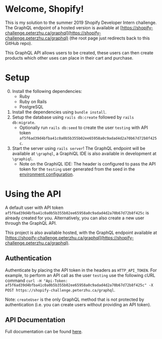 # Welcome, Shopify!

This is my solution to the summer 2019 Shopify Developer Intern challenge. The GraphQL endpoint of a hosted version is available at [https://shopify-challenge.peterzhu.ca/graphql](https://shopify-challenge.peterzhu.ca/graphql) (the root page just redirects back to this GitHub repo).

This GraphQL API allows users to be created, these users can then create products which other uses can place in their cart and purchase.

# Setup

0. Install the following dependencies:
    - Ruby
    - Ruby on Rails
    - PostgreSQL
1. Install the dependencies using `bundle install`.
2. Setup the database using `rails db:create` followed by `rails db:migrate`.
    - Optionally run `rails db:seed` to create the user `testing` with API token `af5f6ad39d4bfba41c0a0b5b355b02ee65958a0c9adad4d2a70b67d72b8f425c`.
3. Start the server using `rails server`! The GraphQL endpoint will be available at `\graphql`, a GraphiQL IDE is also available in development at `\graphiql`.
    - Note on the GraphiQL IDE: The header is configured to pass the API token for the `testing` user generated from the seed in the [environment configuration](https://github.com/peterzhu2118/shopify-summer-2019/blob/master/config/environments/development.rb#L72).

# Using the API

A default user with API token `af5f6ad39d4bfba41c0a0b5b355b02ee65958a0c9adad4d2a70b67d72b8f425c` is already created for you. Alternatively, you can also create a new user through the GraphQL API.

This project is also available hosted, with the GraphQL endpoint available at [https://shopify-challenge.peterzhu.ca/graphql](https://shopify-challenge.peterzhu.ca/graphql).

## Authentication

Authenticate by placing the API token in the headers as `HTTP_API_TOKEN`. For example, to perform an API call as the user `testing` use the following cURL command `curl -H "Api-Token: af5f6ad39d4bfba41c0a0b5b355b02ee65958a0c9adad4d2a70b67d72b8f425c" -X POST https://shopify-challenge.peterzhu.ca/graphql`.

Note: `createUser` is the only GraphQL method that is not protected by authentication (i.e. you can create users without providing an API token).

## API Documentation

Full documentation can be found [here](https://www.peterzhu.ca/shopify-summer-2019/).
